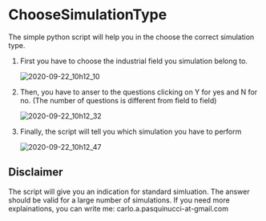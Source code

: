 # ChooseSimulationType
The simple python script will help you in the choose the correct simulation type.

1. First you have to choose the industrial field you simulation belong to.

    ![2020-09-22_10h12_10](https://user-images.githubusercontent.com/54579322/93858504-8eea6a80-fcbc-11ea-87e7-53f7d284bb8c.png)
    
2. Then, you have to anser to the questions clicking on Y for yes and N for no. (The number of questions is different from field to field)

    ![2020-09-22_10h12_32](https://user-images.githubusercontent.com/54579322/93858748-f56f8880-fcbc-11ea-9fbc-8f8b5d7286e3.png)
    
 3. Finally, the script will tell you which simulation you have to perform
 
    ![2020-09-22_10h12_47](https://user-images.githubusercontent.com/54579322/93858880-23ed6380-fcbd-11ea-97c4-d673381d272f.png)
    
    
## Disclaimer

The script will give you an indication for standard simluation. The answer should be valid for a large number of simulations.
If you need more explainations, you can write me: carlo.a.pasquinucci-at-gmail.com


    
